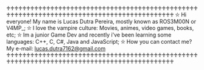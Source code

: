 ♰♰♰♰♰♰♰♰♰♰♰♰♰♰♰♰♰♰♰♰♰♰♰♰♰♰♰♰♰♰♰♰♰♰♰♰♰♰♰♰♰♰♰♰♰♰♰♰♰♰♰♰♰♰♰♰♰♰♰♰♰♰♰♰♰♰♰♰♰♰♰♰♰♰♰♰♰♰♰♰♰♰♰♰♰♰♰♰♰♰
⛥ Hi everyone! My name is Lucas Dutra Pereira, mostly known as ROS3M00N or V4MP_;
⛥ I love the vampire culture: Movies, animes, video games, books, etc;
⛥ Im a junior Game Dev and recently i've been learning some languages: C++, C, C#, Java and JavaScript;
⛥ How you can contact me? My e-mail: lucas.dutra7162@gmail.com
♰♰♰♰♰♰♰♰♰♰♰♰♰♰♰♰♰♰♰♰♰♰♰♰♰♰♰♰♰♰♰♰♰♰♰♰♰♰♰♰♰♰♰♰♰♰♰♰♰♰♰♰♰♰♰♰♰♰♰♰♰♰♰♰♰♰♰♰♰♰♰♰♰♰♰♰♰♰♰♰♰♰♰♰♰♰♰♰♰♰
